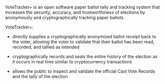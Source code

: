 VoteTracker+ is an open software paper ballot tally and tracking system that increases the security, accuracy, and trustworthiness of elections by anonymously and cryptographically tracking paper ballots.

VoteTracker+:

- directly supplies a cryptographically anonymized ballot receipt back to the voter, allowing the voter to validate that their ballot has been read, recorded, and tallied as intended

- cryptographically records and seals the entire history of the election as it occurs in real time similar to cryptocurrency transactions

- allows the public to inspect and validate the official Cast Vote Records and the tally of the election

